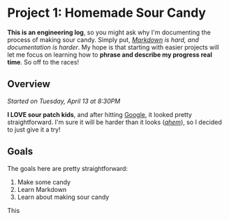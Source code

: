 # Project 1: Homemade Sour Candy
**This is an engineering log**, so you might ask why I'm documenting the process of making sour candy. Simply put, *[Markdown](https://github.com/adam-p/markdown-here/wiki/Markdown-Cheatsheet)  is hard, and documentation is harder*. My hope is that starting with easier projects will let me  focus on learning how to **phrase and describe my progress real time**. So off to the races!

## Overview
*Started on Tuesday, April 13 at 8:30PM*

**I  LOVE sour patch kids**, and after hitting [Google](http://www.grouprecipes.com/137183/homemade-sour-patch-kids.html), it looked pretty straightforward. I'm sure it will be harder than it looks (*[ahem](https://www.youtube.com/watch?v=ppi0khS0s_8)*), so I decided to just give it a try!

## Goals
The goals here are pretty straightforward:
1. Make some candy
2. Learn Markdown
3. Learn about making sour candy

This 


<!--stackedit_data:
eyJoaXN0b3J5IjpbLTk3NDgwODg5Ml19
-->